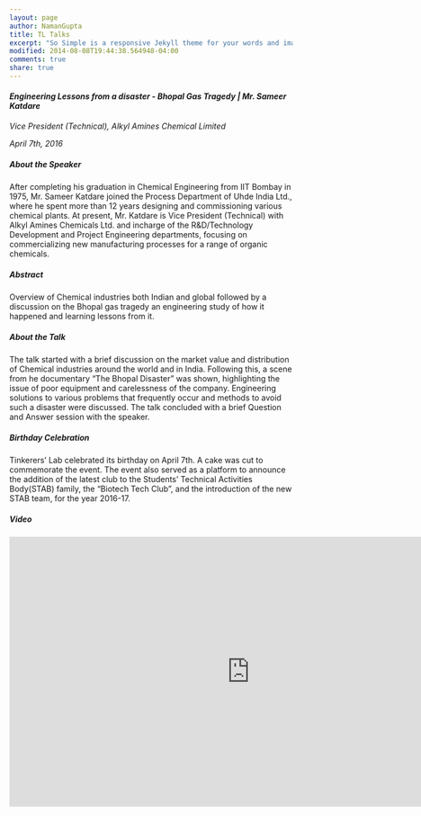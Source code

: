 ```yaml
---
layout: page
author: NamanGupta
title: TL Talks
excerpt: "So Simple is a responsive Jekyll theme for your words and images."
modified: 2014-08-08T19:44:38.564948-04:00
comments: true
share: true
---
```


#### *Engineering Lessons from a disaster - Bhopal Gas Tragedy | Mr. Sameer Katdare*

*Vice President (Technical), Alkyl Amines Chemical Limited*

*April 7th, 2016*

##### About the Speaker
After completing his graduation in Chemical Engineering from IIT Bombay in 1975, Mr. Sameer Katdare joined the Process Department of Uhde India Ltd., where he spent more than 12 years designing and commissioning various chemical plants. At present, Mr. Katdare is Vice President (Technical) with Alkyl Amines Chemicals Ltd. and incharge of the R&D/Technology Development and Project Engineering departments, focusing on commercializing new manufacturing processes for a range of organic chemicals.

##### Abstract
Overview of Chemical industries both Indian and global followed by a discussion on the Bhopal gas tragedy an engineering study of how it happened and learning lessons from it.

##### About the Talk
The talk started with a brief discussion on the market value and distribution of Chemical industries around the world and in India. Following this, a scene from he documentary “The Bhopal Disaster” was shown, highlighting the issue of poor equipment and carelessness of the company. Engineering solutions to various problems that frequently occur and methods to avoid such a disaster were discussed. The talk concluded with a brief Question and Answer session with the speaker.

##### Birthday Celebration
Tinkerers’ Lab celebrated its birthday on April 7th. A cake was cut to commemorate the event. The event also served as a platform to announce the addition of the latest club to the Students’ Technical Activities Body(STAB) family, the “Biotech Tech Club”, and the introduction of the new STAB team, for the year 2016-17.

##### Video

<iframe width="854" height="480" src="https://www.youtube.com/embed/oWhVfiCn2JQ" frameborder="0" allowfullscreen></iframe>
